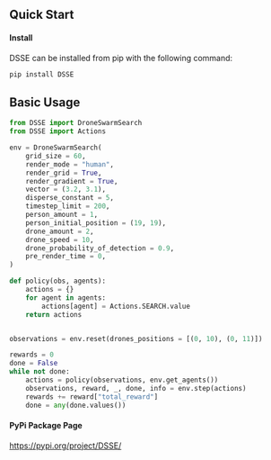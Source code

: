## Quick Start

#### Install
DSSE can be installed from pip with the following command:
```bash
pip install DSSE
```

## Basic Usage
```python
from DSSE import DroneSwarmSearch
from DSSE import Actions

env = DroneSwarmSearch(
    grid_size = 60,
    render_mode = "human",
    render_grid = True,
    render_gradient = True,
    vector = (3.2, 3.1),
    disperse_constant = 5,
    timestep_limit = 200,
    person_amount = 1,
    person_initial_position = (19, 19),
    drone_amount = 2,
    drone_speed = 10,
    drone_probability_of_detection = 0.9,
    pre_render_time = 0,
)

def policy(obs, agents):
    actions = {}
    for agent in agents:
        actions[agent] = Actions.SEARCH.value
    return actions


observations = env.reset(drones_positions = [(0, 10), (0, 11)])

rewards = 0
done = False
while not done:
    actions = policy(observations, env.get_agents())
    observations, reward, _, done, info = env.step(actions)
    rewards += reward["total_reward"]
    done = any(done.values())
```

#### PyPi Package Page

https://pypi.org/project/DSSE/
